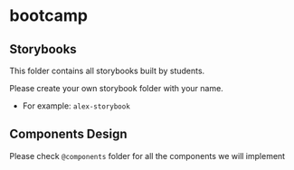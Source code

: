# bootcamp

## Storybooks

This folder contains all storybooks built by students.

Please create your own storybook folder with your name.

- For example: `alex-storybook`

## Components Design
Please check `@components` folder for all the components we will implement